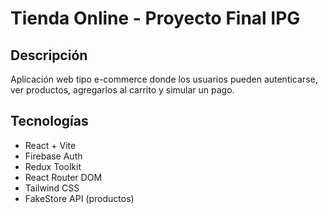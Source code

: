 #  Tienda Online - Proyecto Final IPG

## Descripción
Aplicación web tipo e-commerce donde los usuarios pueden autenticarse, ver productos, agregarlos al carrito y simular un pago.

## Tecnologías
- React + Vite
- Firebase Auth
- Redux Toolkit
- React Router DOM
- Tailwind CSS
- FakeStore API (productos)
